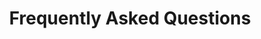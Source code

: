 ---
head: GOT QUESTIONS?
title: Frequently Asked Questions

# FAQ list
list: 
  - question: "What blockchain technology does Secury use?"
    answer: "We utilize a decentralized, public blockchain that is secured using industry-leading cryptographic encryption. This provides transparency, immunity to outages, and ironclad security."
  - question: "How does Secury protect my data?"
    answer: "Secury uses military-grade encryption to secure your data. Our decentralized network ensures that your data is safe from cyber attacks and data breaches."
  - question: "How does Secury detect threats?"
    answer: "Secury uses advanced AI-driven threat detection to monitor your network 24/7. Our team of expert security analysts ensures that your data is safe from cyber attacks."
  - question: "How can I get started with Secury?"
    answer: "Getting started with Secury is easy! Simply contact us to schedule a consultation with one of our security experts. We'll work with you to develop a customized security solution that meets your needs."
  - question: "What industries does Secury serve?"
    answer: "Secury serves a wide range of industries, including finance, healthcare, government, and more. Our security solutions are tailored to meet the unique needs of each industry, ensuring that your data is safe and secure."
---